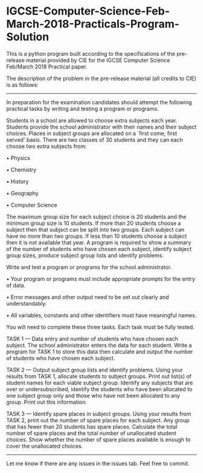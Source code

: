 # IGCSE-Computer-Science-Feb-March-2018-Practicals-Program-Solution
This is a python program built according to the specifications of the pre-release material provided by CIE for the IGCSE Computer Science Feb/March 2018 Practical paper.

The description of the problem in the pre-release material (all credits to CIE) is as follows:

--------------------------------------------------------------------------------------------------------------------------------

In preparation for the examination candidates should attempt the following practical tasks by writing and testing a program or programs.

Students in a school are allowed to choose extra subjects each year. Students provide the school administrator with their names and their subject choices. Places in subject groups are allocated on a `first come, first served' basis. There are two classes of 30 students and they can each choose two extra subjects from:

• Physics

• Chemistry

• History

• Geography

• Computer Science 

The maximum group size for each subject choice is 20 students and the minimum group size is 10 students. If more than 20 students choose a subject then that subject can be split into two groups. Each subject can have no more than two groups. If less than 10 students choose a subject then it is not available that year. A program is required to show a summary of the number of students who have chosen each subject, identify subject group sizes, produce subject group lists and identify problems. 

Write and test a program or programs for the school administrator.

• Your program or programs must include appropriate prompts for the entry of data.

• Error messages and other output need to be set out clearly and understandably.

• All variables, constants and other identifiers must have meaningful names.

You will need to complete these three tasks. Each task must be fully tested.

TASK 1 — Data entry and number of students who have chosen each subject.
The school administrator enters the data for each student. Write a program for TASK 1 to store this data then calculate and output the number of students who have chosen each subject.

TASK 2 — Output subject group lists and identify problems. 
Using your results from TASK 1, allocate students to subject groups. Print out list(s) of student names for each viable subject group. Identify any subjects that are over or undersubscribed, identify the students who have been allocated to one subject group only and those who have not been allocated to any group. Print out this information. 

TASK 3 — Identify spare places in subject groups. 
Using your results from TASK 2, print out the number of spare places for each subject. Any group that has fewer than 20 students has spare places. Calculate the total number of spare places and the total number of unallocated student choices. Show whether the number of spare places available is enough to cover the unallocated choices.

--------------------------------------------------------------------------------------------------------------------------------

Let me know if there are any issues in the issues tab. Feel free to commit.
